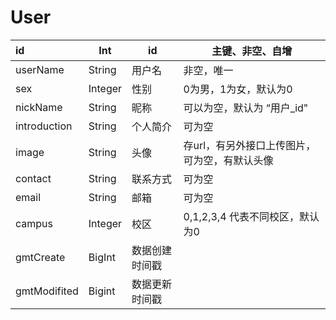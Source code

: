 # User

| id           | Int     | id             | 主键、非空、自增                              |
| :----------- | ------- | -------------- | --------------------------------------------- |
| userName     | String  | 用户名         | 非空，唯一                                    |
| sex          | Integer | 性别           | 0为男，1为女，默认为0                         |
| nickName     | String  | 昵称           | 可以为空，默认为 “用户_id"                    |
| introduction | String  | 个人简介       | 可为空                                        |
| image        | String  | 头像           | 存url，有另外接口上传图片，可为空，有默认头像 |
| contact      | String  | 联系方式       | 可为空                                        |
| email        | String  | 邮箱           | 可为空                                        |
| campus       | Integer | 校区           | 0,1,2,3,4 代表不同校区，默认为0               |
| gmtCreate    | BigInt  | 数据创建时间戳 |                                               |
| gmtModifited | Bigint  | 数据更新时间戳 |                                               |

